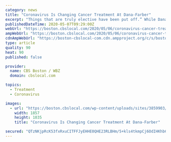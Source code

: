 ```yaml
---
category: news
title: "Coronavirus Is Changing Cancer Treatment At Dana-Farber"
excerpt: "Things that are truly elective have been put off.” While Dana-Farber focuses on fighting cancer, here, too, COVID-19 has changed things. Patients can no longer be accompanied by a loved one. And every patient is screened when they walk in."
publishedDateTime: 2020-05-07T09:29:00Z
webUrl: "https://boston.cbslocal.com/2020/05/06/coronavirus-cancer-treatment-dana-farber-boston/"
ampWebUrl: "https://boston.cbslocal.com/2020/05/06/coronavirus-cancer-treatment-dana-farber-boston/amp/"
cdnAmpWebUrl: "https://boston-cbslocal-com.cdn.ampproject.org/c/s/boston.cbslocal.com/2020/05/06/coronavirus-cancer-treatment-dana-farber-boston/amp/"
type: article
quality: 90
heat: 90
published: false

provider:
  name: CBS Boston / WBZ
  domain: cbslocal.com

topics:
  - Treatment
  - Coronavirus

images:
  - url: "https://boston.cbslocal.com/wp-content/uploads/sites/3859903/2020/05/DanaFarberCoronavirus.jpg"
    width: 1857
    height: 1035
    title: "Coronavirus Is Changing Cancer Treatment At Dana-Farber"

secured: "QTzNKjpRcK53fxRxuCITFFJyEHHE0QHE23RLBHm/5+kls4tkmpCj6OdIHKhb6DrWWUDE0MO+WM8EgBLFLUJrFZ71ak1+yD/Q236UoBNmfFRovKv5IGDaHuWcVH/3+TSil4fer90M/h9Gzp1z022HlBeY3t6ZUbfjisFRyE3RfzoVEYe992FpUTvCHgF8+C4dxcG1r1ZQcm1dF2cd1xNCB5L4rGyimMNNliog7iUTFQ/HcwEEA9bQY8VGnfGG0H3YRdgWHRKO1yIKnZLfHmHfYoV0PBwe00rgD7L6UnPny7LCZVwn+87dBm5dgs+zUEtWg9NAHzMkCGxLV1rMkNdZX4KjpTxf5piyrq+0i3H+mYioOFxWH7K68E6qUuJL+/eniY9OoVbxim+WTIA4kkybm3D5Z402SQ07fr7LWI52MrlN0z5jGcjMW3L8w0dbSJJn1NnyHMXsLReiN7TTVSnhvV0Vq6pLLtNt/b557nzSpyU=;dUAd+d5IaDKC0hl+cjGxdg=="
---
```


